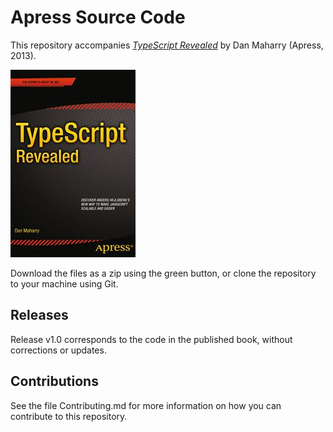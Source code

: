 # Apress Source Code

This repository accompanies [*TypeScript Revealed*](http://www.apress.com/9781430257257) by Dan Maharry (Apress, 2013).

![Cover image](9781430257257.jpg)

Download the files as a zip using the green button, or clone the repository to your machine using Git.

## Releases

Release v1.0 corresponds to the code in the published book, without corrections or updates.

## Contributions

See the file Contributing.md for more information on how you can contribute to this repository.
